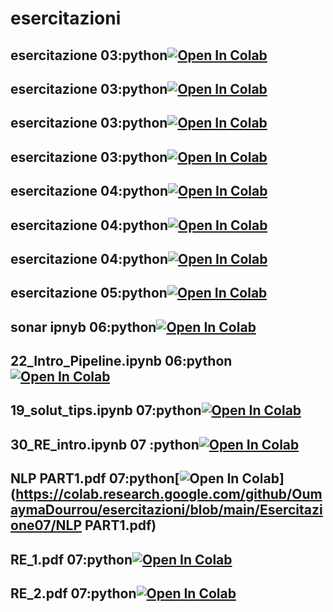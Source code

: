 # esercitazioni



## esercitazione 03:python[![Open In Colab](https://colab.research.google.com/assets/colab-badge.svg)](https://colab.research.google.com/github/OumaymaDourrou/esercitazioni/blob/main/Esercitazione03/012_Markdown_Colab.ipynb)

## esercitazione 03:python[![Open In Colab](https://colab.research.google.com/assets/colab-badge.svg)](https://colab.research.google.com/github/OumaymaDourrou/esercitazioni/blob/main/Esercitazione03/013_Classi_easy.ipynb)

## esercitazione 03:python[![Open In Colab](https://colab.research.google.com/assets/colab-badge.svg)](https://colab.research.google.com/github/OumaymaDourrou/esercitazioni/blob/main/Esercitazione03/014_Matplotlib.ipynb)

## esercitazione 03:python[![Open In Colab](https://colab.research.google.com/assets/colab-badge.svg)](https://colab.research.google.com/github/OumaymaDourrou/esercitazioni/blob/main/Esercitazione03/015_Matplotlib.ipynb)
## esercitazione 04:python[![Open In Colab](https://colab.research.google.com/assets/colab-badge.svg)](https://colab.research.google.com/github/OumaymaDourrou/esercitazioni/blob/main/Esercitazione04/16_Dataframe_tipsbig.ipynb)
## esercitazione 04:python[![Open In Colab](https://colab.research.google.com/assets/colab-badge.svg)](https://colab.research.google.com/github/OumaymaDourrou/esercitazioni/blob/main/Esercitazione04/18_Iris.ipynb)
## esercitazione 04:python[![Open In Colab](https://colab.research.google.com/assets/colab-badge.svg)](https://colab.research.google.com/github/OumaymaDourrou/esercitazioni/blob/main/Esercitazione04/Soluz_esercizi_matplot.ipynb)


## esercitazione 05:python[![Open In Colab](https://colab.research.google.com/assets/colab-badge.svg)](https://colab.research.google.com/github/OumaymaDourrou/esercitazioni/blob/main/Esercitazione05/Audit_classification_easy.ipynb)



## sonar ipnyb 06:python[![Open In Colab](https://colab.research.google.com/assets/colab-badge.svg)](https://colab.research.google.com/github/OumaymaDourrou/esercitazioni/blob/main/Esercitazione06/1_Sonar.ipynb)


## 22_Intro_Pipeline.ipynb 06:python[![Open In Colab](https://colab.research.google.com/assets/colab-badge.svg)](https://colab.research.google.com/github/OumaymaDourrou/esercitazioni/blob/main/Esercitazione06/22_Intro_Pipeline.ipynb)


## 19_solut_tips.ipynb 07:python[![Open In Colab](https://colab.research.google.com/assets/colab-badge.svg)](https://colab.research.google.com/github/OumaymaDourrou/esercitazioni/blob/main/Esercitazione07/19_solut_tips.ipynb)

## 30_RE_intro.ipynb 07 :python[![Open In Colab](https://colab.research.google.com/assets/colab-badge.svg)](https://colab.research.google.com/github/OumaymaDourrou/esercitazioni/blob/main/Esercitazione07/30_RE_intro.ipynb)

## NLP PART1.pdf 07:python[![Open In Colab](https://colab.research.google.com/assets/colab-badge.svg)](https://colab.research.google.com/github/OumaymaDourrou/esercitazioni/blob/main/Esercitazione07/NLP PART1.pdf)

## RE_1.pdf 07:python[![Open In Colab](https://colab.research.google.com/assets/colab-badge.svg)](https://colab.research.google.com/github/OumaymaDourrou/esercitazioni/blob/main/Esercitazione07/RE_1.pdf)

## RE_2.pdf 07:python[![Open In Colab](https://colab.research.google.com/assets/colab-badge.svg)](https://colab.research.google.com/github/OumaymaDourrou/esercitazioni/blob/main/Esercitazione07/RE_2.pdf)
